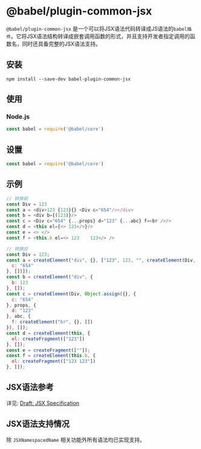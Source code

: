 # @babel/plugin-common-jsx
`@babel/plugin-common-jsx` 是一个可以将JSX语法代码转译成JS语法的`babel插件`。它将JSX语法结构转译成嵌套调用函数的形式，并且支持开发者指定调用的函数名，同时还具备完整的JSX语法支持。

## 安装
```
npm install --save-dev babel-plugin-common-jsx
```

## 使用
### Node.js
```javascript
const babel = require('@babel/core')
```

## 设置
```javascript
const babel = require('@babel/core')
```

## 示例
```javascript
// 转换前
const Div = 123
const a = <div>123 {123}{} <Div c="654"/></div>
const b = <div b={(123)}/>
const c = <Div c="654" {...props} d="123" {...abc} f=<br />/>
const d = <this el={<> 123</>}/>
const e = <> </>
const f = <this.b el=<> 123    123</> />

// 转换后
const Div = 123;
const a = createElement("div", {}, ["123", 123, "", createElement(Div, {
  c: "654"
}, [])]);
const b = createElement("div", {
  b: 123
}, []);
const c = createElement(Div, Object.assign({}, {
  c: "654"
}, props, {
  d: "123"
}, abc, {
  f: createElement("br", {}, [])
}), []);
const d = createElement(this, {
  el: createFragment(["123"])
}, []);
const e = createFragment([""]);
const f = createElement(this.b, {
  el: createFragment(["123 123"])
}, []);
```

## JSX语法参考
详见: [Draft: JSX Specification](https://facebook.github.io/jsx/) 

## JSX语法支持情况
除 `JSXNamespacedName` 相关功能外所有语法均已实现支持。